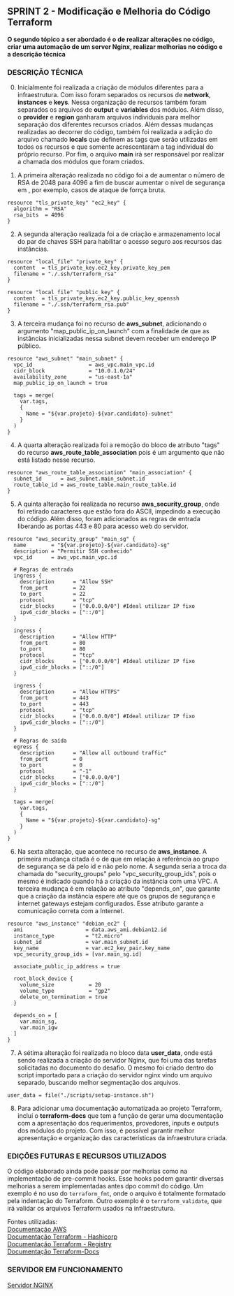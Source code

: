 ## SPRINT 2 - Modificação e Melhoria do Código Terraform

**O segundo tópico a ser abordado é o de realizar alterações no código, criar uma automação de um server Nginx, realizar melhorias no código e a descrição técnica**  

### DESCRIÇÃO TÉCNICA

0. Inicialmente foi realizada a criação de módulos diferentes para a infraestrutura. Com isso foram separados os recursos de **network**, **instances** e **keys**. Nessa organização de recursos também foram separados os arquivos de **output** e **variables** dos módulos. Além disso, o **provider** e **region** ganharam arquivos individuais para melhor separação dos diferentes recursos criados. Além dessas mudanças realizadas ao decorrer do código, também foi realizada a adição do arquivo chamado **locals** que definem as tags que serão utilizadas em todos os recursos e que somente acrescentaram a tag individual do próprio recurso. Por fim, o arquivo **main** irá ser responsável por realizar a chamada dos módulos que foram criados.

1. A primeira alteração realizada no código foi a de aumentar o número de RSA de 2048 para 4096 a fim de buscar aumentar o nível de segurança em , por exemplo, casos de ataque de forrça bruta.  

```
resource "tls_private_key" "ec2_key" {
  algorithm = "RSA"
  rsa_bits  = 4096
}
```

2. A segunda alteração realizada foi a de criação e armazenamento local do par de chaves SSH para habilitar o acesso seguro aos recursos das instâncias.  

```
resource "local_file" "private_key" {
  content  = tls_private_key.ec2_key.private_key_pem
  filename = "./.ssh/terraform_rsa"
}

resource "local_file" "public_key" {
  content  = tls_private_key.ec2_key.public_key_openssh
  filename = "./.ssh/terraform_rsa.pub"
}
```

3. A terceira mudança foi no recurso de **aws_subnet**, adicionando o argumento "map_public_ip_on_launch" com a finalidade de que as instâncias inicializadas nessa subnet devem receber um endereço IP público.  

```
resource "aws_subnet" "main_subnet" {
  vpc_id                  = aws_vpc.main_vpc.id
  cidr_block              = "10.0.1.0/24"
  availability_zone       = "us-east-1a"
  map_public_ip_on_launch = true

  tags = merge(
    var.tags,
    {
      Name = "${var.projeto}-${var.candidato}-subnet"
    }
  )
}
```

4. A quarta alteração realizada foi a remoção do bloco de atributo "tags" do recurso **aws_route_table_association** pois é um argumento que não está listado nesse recurso.

```
resource "aws_route_table_association" "main_association" {
  subnet_id      = aws_subnet.main_subnet.id
  route_table_id = aws_route_table.main_route_table.id
}
```

5. A quinta alteração foi realizada no recurso **aws_security_group**, onde foi retirado caracteres que estão fora do ASCII, impedindo a execução do código. Além disso, foram adicionados as regras de entrada liberando as portas 443 e 80 para acesso web do servidor.

```
resource "aws_security_group" "main_sg" {
  name        = "${var.projeto}-${var.candidato}-sg"
  description = "Permitir SSH conhecido"
  vpc_id      = aws_vpc.main_vpc.id

  # Regras de entrada
  ingress {
    description      = "Allow SSH"
    from_port        = 22
    to_port          = 22
    protocol         = "tcp"
    cidr_blocks      = ["0.0.0.0/0"] #Ideal utilizar IP fixo
    ipv6_cidr_blocks = ["::/0"]
  }

  ingress {
    description      = "Allow HTTP"
    from_port        = 80
    to_port          = 80
    protocol         = "tcp"
    cidr_blocks      = ["0.0.0.0/0"] #Ideal utilizar IP fixo
    ipv6_cidr_blocks = ["::/0"]
  }

  ingress {
    description      = "Allow HTTPS"
    from_port        = 443
    to_port          = 443
    protocol         = "tcp"
    cidr_blocks      = ["0.0.0.0/0"] #Ideal utilizar IP fixo
    ipv6_cidr_blocks = ["::/0"]
  }

  # Regras de saída
  egress {
    description      = "Allow all outbound traffic"
    from_port        = 0
    to_port          = 0
    protocol         = "-1"
    cidr_blocks      = ["0.0.0.0/0"]
    ipv6_cidr_blocks = ["::/0"]
  }

  tags = merge(
    var.tags,
    {
      Name = "${var.projeto}-${var.candidato}-sg"
    }
  )
}
```

6. Na sexta alteração, que acontece no recurso de **aws_instance**. A primeira mudança citada é o de que em relação à referência ao grupo de segurança se dá pelo id e não pelo nome. A segunda seria a troca da chamada do "security_groups" pelo "vpc_security_group_ids", pois o mesmo é indicado quando há a criação da instância com uma VPC. A terceira mudança é em relação ao atributo "depends_on", que garante que a criação da instância espere até que os grupos de segurança e internet gateways estejam configurados. Esse atributo garante a comunicação correta com a Internet.  

```
resource "aws_instance" "debian_ec2" {
  ami                    = data.aws_ami.debian12.id
  instance_type          = "t2.micro"
  subnet_id              = var.main_subnet.id
  key_name               = var.ec2_key_pair.key_name
  vpc_security_group_ids = [var.main_sg.id]

  associate_public_ip_address = true

  root_block_device {
    volume_size           = 20
    volume_type           = "gp2"
    delete_on_termination = true
  }

  depends_on = [
    var.main_sg,
    var.main_igw
  ]
}
```

7. A sétima alteração foi realizada no bloco data **user_data**, onde está sendo realizada a criação do servidor Nginx, que foi uma das tarefas solicitadas no documento do desafio. O mesmo foi criado dentro do script importado para a criação do servidor nginx vindo um arquivo separado, buscando melhor segmentação dos arquivos.

```
user_data = file("./scripts/setup-instance.sh")
```

8. Para adicionar uma documentação automatizada ao projeto Terraform, incluí o **terraform-docs** que tem a função de gerar uma documentação com a apresentação dos requerimentos, provedores, inputs e outputs dos módulos do projeto. Com isso, é possível garantir melhor apresentação e organização das características da infraestrutura criada.

### EDIÇÕES FUTURAS E RECURSOS UTILIZADOS

O código elaborado ainda pode passar por melhorias como na implementação de pre-commit hooks. Esse hooks podem garantir diversas melhorias a serem implementadas antes dpo commit do código. Um exemplo é no uso do ```terraform_fmt```, onde o arquivo é totalmente formatado pela indentação do Terraform. Outro exemplo é o ```terraform_validate```, que irá validar os arquivos Terraform usados na infraestrutura.

Fontes utilizadas:  
[Documentação AWS](https://docs.aws.amazon.com/pt_br/)  
[Documentação Terraform - Hashicorp](https://developer.hashicorp.com/terraform/docs)  
[Documentação Terraform - Registry](https://registry.terraform.io/)  
[Documentação Terraform-Docs](https://terraform-docs.io/)

### SERVIDOR EM FUNCIONAMENTO

[Servidor NGINX]()